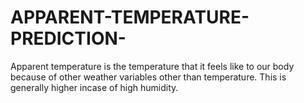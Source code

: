 # APPARENT-TEMPERATURE-PREDICTION-
Apparent temperature is the temperature that it feels like to our body because of other weather variables other than temperature. This is generally higher incase of high humidity.
